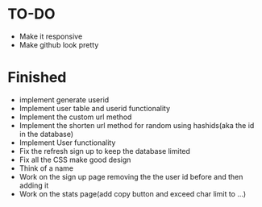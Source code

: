 # TO-DO
- Make it responsive
- Make github look pretty

# Finished

- implement generate userid
- Implement user table and userid functionality
- Implement the custom url method
- Implement the shorten url method for random using hashids(aka the id in the database)
- Implement User functionality
- Fix the refresh sign up to keep the database limited
- Fix all the CSS make good design
- Think of a name
- Work on the sign up page removing the the user id before and then adding it
- Work on the stats page(add copy button and exceed char limit to ...)
